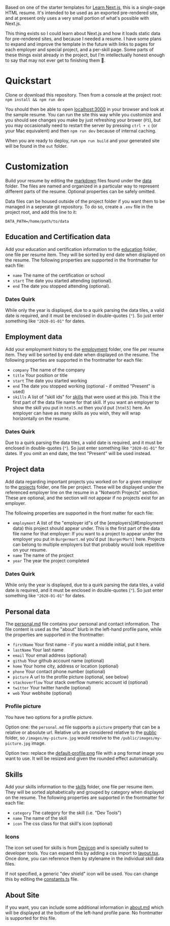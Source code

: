 Based on one of the starter templates for [Learn Next.js](https://nextjs.org/learn), this is a single-page HTML resume. It's intended to be used as an exported pre-rendered site, and at present only uses a very small portion of what's possible with Next.js. 

This thing exists so I could learn about Next.js and how it loads static data for pre-rendered sites, and because I needed a resume. I have some plans to expand and improve the template in the future with links to pages for each employer and special project, and a per-skill page. Some parts of these things exist already in the project, but I'm intellectually honest enough to say that may not ever get to finishing them :shrug:.

# Quickstart
Clone or download this repository. Then from a console at the project root:
`npm install && npm run dev`

You should then be able to open [localhost:3000](http://localhost:3000) in your browser and look at the sample resume. You can run the site this way while you customize and you should see changes you make by just refreshing your brower (`F5`), but you may occasionally need to restart the server by pressing `ctrl + c` (or your Mac equivalent) and then `npm run dev` because of internal caching. 

When you are ready to deploy, run `npm run build` and your generated site will be found in the `out` folder.

# Customization
Build your resume by editing the [markdown](https://www.markdownguide.org/cheat-sheet/) files found under the [data](/data) folder. The files are named and organized in a particular way to represent different parts of the resume. Optional properties can be safely omitted.

Data files can be housed outside of the project folder if you want them to be managed in a seperate git repository. To do so, create a `.env` file in the project root, and add this line to it:
```
DATA_PATH=/home/path/to/data
```

## Education and Certification data
Add your education and certification information to the [education](/data/education) folder, one file per resume item. They will be sorted by end date when displayed on the resume. The following properties are supported in the frontmatter for each file:

- `name` The name of the certification or school
- `start` The date you started attending (optional). 
- `end` The date you stopped attending (optional).

### Dates Quirk
While only the year is displayed, due to a quirk parsing the data tiles, a valid date is required, and it must be enclosed in double-quotes (`"`). So just enter something like `"2020-01-01"` for dates.

## Employment data
Add your employment history to the [employment](/data/employment) folder, one file per resume item. They will be sorted by end date when displayed on the resume. The following properties are supported in the frontmatter for each file:

- `company` The name of the company
- `title` Your position or title
- `start` The date you started working
- `end` The date you stopped working (optional - if omitted "Present" is used)
- `skills` A list of "skill ids" for [skills](#Skills) that were used at this job. This it the first part of the data file name for that skill. If you want an employer to show the skill you put in `html5.md` then you'd put `[html5]` here. An employer can have as many skills as you wish, they will wrap horizontally on the resume.

### Dates Quirk
Due to a quirk parsing the data tiles, a valid date is required, and it must be enclosed in double-quotes (`"`). So just enter something like `"2020-01-01"` for dates. If you omit an end date, the text "Present" will be used instead.

## Project data
Add data regarding important projects you worked on for a given employer to the [projects](/data/projects) folder, one file per project. These will be displayed under the referenced employer line on the resume in a "Notworth Projects" section. These are optional, and the section will not appear if no projects exist for an employer. 

The following properties are supported in the front matter for each file:

- `employment` A list of the "employer id"s of the [employers](#Employment data) this project should appear under. This is the first part of the data file name for that employer: If you want to a project to appear under the employer you put in `Burgermart.md` you'd put `[BurgerMart]` here. Projects can belong to multiple employers but that probably would look repetitive on your resume.
- `name` The name of the project
- `year` The year the project completed

### Dates Quirk
While only the year is displayed, due to a quirk parsing the data tiles, a valid date is required, and it must be enclosed in double-quotes (`"`). So just enter something like `"2020-01-01"` for dates.

## Personal data
The [personal.md](/data/personal.md) file contains your personal and contact information. The file content is used as the "about" blurb in the left-hand profile pane, while the properties are supported in the frontmatter:

- `firstName` Your first name - if you want a middle initial, put it here.
- `lastName` Your last name
- `email` Your email address (optional)
- `github` Your github account name (optional) 
- `home` Your home city, address or location (optional)
- `phone` Your contact phone number (optional)
- `picture` A url to the profile picture (optional, see below)
- `stackoverflow` Your stack overflow numeric account id (optional)
- `twitter` Your twitter handle (optional)
- `web` Your webhsite (optional)

### Profile picture
You have two options for a profile picture. 

Option one: the `personal.md` file supports a `picture` property that can be a relative or absolute url. Relative urls are considered relative to the [public](/public) folder, so `/images/my-picture.jpg` would resolve to the `/public/images/my-picture.jpg` image.

Option two: replace the [default-profile.png](/public/images/default-profile.png) file with a png format image you want to use. It will be resized and given the rounded effect automatically.

## Skills
Add your skills information to the [skills](/data/skills) folder, one file per resume item. They will be sorted alphabetically and grouped by category when displayed on the resume. The following properties are supported in the frontmatter for each file:

- `category` The category for the skill (i.e. "Dev Tools")
- `name` The name of the skill
- `icon` The css class for that skill's icon (optional)

### Icons
The icon set used for skills is from [Devicon](https://devicon.dev/) and is specially suited to developer tools. You can expand this by adding a css import to [layout.tsx](/components/layout.tsx). Once done, you can reference them by stylename in the individual skill data files. 

If not specified, a generic "dev shield" icon will be used. You can change this by editing the [constants.ts](/lib/constants.ts) file.

## About Site
If you want, you can include some additional information in [about.md](/data/about.md) which will be displayed at the bottom of the left-hand profile pane. No frontmatter is supported for this file.